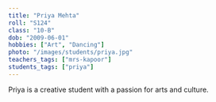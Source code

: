 ```yaml
---
title: "Priya Mehta"
roll: "S124"
class: "10-B"
dob: "2009-06-01"
hobbies: ["Art", "Dancing"]
photo: "/images/students/priya.jpg"
teachers_tags: ["mrs-kapoor"]
students_tags: ["priya"]
---
```


Priya is a creative student with a passion for arts and culture.